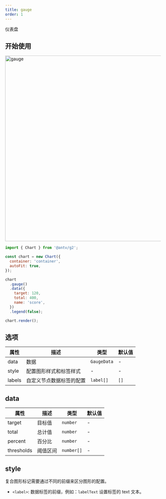 ```yaml
---
title: gauge
order: 1
---
```


仪表盘

## 开始使用

<img alt="gauge" src="https://mdn.alipayobjects.com/huamei_qa8qxu/afts/img/A*hpjTRr6LM7IAAAAAAAAAAAAADmJ7AQ/original
" width="600" />

```js
import { Chart } from '@antv/g2';

const chart = new Chart({
  container: 'container',
  autoFit: true,
});

chart
  .gauge()
  .data({
    target: 120,
    total: 400,
    name: 'score',
  })
  .legend(false);

chart.render();
```

## 选项

| 属性   | 描述                     | 类型        | 默认值 |
| ------ | ------------------------ | ----------- | ------ |
| data   | 数据                     | `GaugeData` | -      |
| style  | 配置图形样式和标签样式   | -           | -      |
| labels | 自定义节点数据标签的配置 | `label[]`   | `[]`   |

## data

| 属性       | 描述     | 类型       | 默认值 |
| ---------- | -------- | ---------- | ------ |
| target     | 目标值   | `number`   | -      |
| total      | 总计值   | `number`   | -      |
| percent    | 百分比   | `number`   | -      |
| thresholds | 阈值区间 | `number[]` | -      |

## style

复合图形标记需要通过不同的前缀来区分图形的配置。

- `<label>`: 数据标签的前缀，例如：`labelText` 设置标签的 text 文本。

